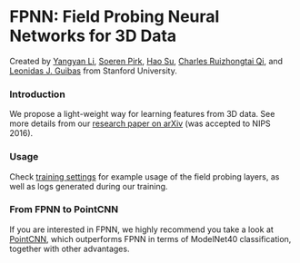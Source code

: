 # FPNN: Field Probing Neural Networks for 3D Data

Created by <a href="http://web.stanford.edu/~yangyan/" target="_blank">Yangyan Li</a>, <a href="http://www.pirk.info/" target="_blank">Soeren Pirk</a>, <a href="http://ai.stanford.edu/~haosu/" target="_blank">Hao Su</a>, <a href="http://web.stanford.edu/~rqi/" target="_blank">Charles Ruizhongtai Qi</a>, and <a href="http://geometry.stanford.edu/member/guibas/" target="_blank">Leonidas J. Guibas</a> from Stanford University.

### Introduction
We propose a light-weight way for learning features from 3D data. See more details from our <a href="http://arxiv.org/abs/1605.06240" target="_blank">research paper on arXiv</a> (was accepted to NIPS 2016).

### Usage
Check <a href="https://github.com/yangyanli/FPNN/tree/master/training_settings" target="_blank">training settings</a> for example usage of the field probing layers, as well as logs generated during our training.

### From FPNN to PointCNN
If you are interested in FPNN, we highly recommend you take a look at [PointCNN](https://github.com/yangyanli/PointCNN), which outperforms FPNN in terms of ModelNet40 classification, together with other advantages.
